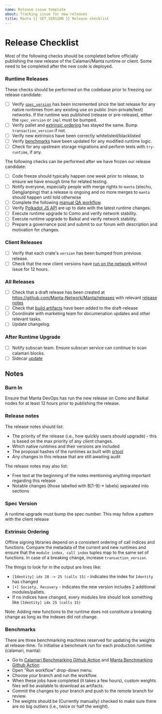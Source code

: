 ```yaml
---
name: Release issue template
about: Tracking issue for new releases
title: Manta {{ SET_VERSION }} Release checklist
---
```

# Release Checklist

Most of the following checks should be completed before officially publishing the new release
of the Calamari/Manta runtime or client. Some need to be completed after the new code is deployed.

### Runtime Releases

These checks should be performed on the codebase prior to freezing our release candidate:

- [ ] Verify [`spec_version`](#spec-version) has been incremented since the
    last release for any native runtimes from any existing use on public
    (non-private/test) networks. If the runtime was published (release or pre-release), either
    the `spec_version` or `impl` must be bumped.
- [ ] Verify pallet and [extrinsic ordering](#extrinsic-ordering) has stayed
    the same. Bump `transaction_version` if not.
- [ ] Verify new extrinsics have been correctly whitelisted/blacklisted
- [ ] Verify [benchmarks](#benchmarks) have been updated for any modified
    runtime logic.
- [ ] Check for any upstream storage migrations and perform tests with `try-runtime`, if any.

The following checks can be performed after we have frozen our release candidate:

- [ ] Code freeze should typically happen one week prior to release, to ensure we have enough time for related testing.
- [ ] Notify everyone, especially people with merge rights to `manta` (stechu, Dengjianping) that a release is ongoing and no more merges to `manta` should happen until told otherwise
- [ ] Complete the following [manual QA workflow](https://hackmd.io/TbFmorG2RnOPmLuFcg9JOQ?view).
- [ ] Verify [Polkadot JS API](#polkadot-js) are up to date with the latest
    runtime changes.
- [ ] Execute runtime upgrade to Como and verify network stability.
- [ ] Execute runtime upgrade to Baikal and verify network stability.
- [ ] Prepare a governance post and submit to our forum with description and motivation for changes.

### Client Releases

- [ ] Verify that each crate's `version` has been bumped from previous release.
- [ ] Check that the new client versions have [run on the network](#burn-in) without issue for 12 hours.

### All Releases

- [ ] Check that a draft release has been created at
    https://github.com/Manta-Network/Manta/releases with relevant [release
    notes](#release-notes)
- [ ] Check that [build artifacts](#build-artifacts) have been added to the
    draft-release
- [ ] Coordinate with marketing team for documenation updates and other relevant tasks.
- [ ] Update changelog.

### After Runtime Upgrade
- [ ] Notify subscan team. Ensure subscan service can continue to scan calamari blocks.
- [ ] Sidecar [update](https://github.com/paritytech/substrate-api-sidecar/blob/master/src/chains-config/metadata-consts/calamariConsts.ts#L6)

## Notes

### Burn In

Ensure that Manta DevOps has run the new release on Como and Baikal nodes
for at least 12 hours prior to publishing the release.

### Release notes

The release notes should list:

- The priority of the release (i.e., how quickly users should upgrade) - this is
    based on the max priority of any *client* changes.
- Which native runtimes and their versions are included
- The proposal hashes of the runtimes as built with
    [srtool](https://gitlab.com/chevdor/srtool)
- Any changes in this release that are still awaiting audit

The release notes may also list:

- Free text at the beginning of the notes mentioning anything important
    regarding this release
- Notable changes (those labelled with B[1-9]-* labels) separated into sections

### Spec Version

A runtime upgrade must bump the spec number. This may follow a pattern with the
client release

### Extrinsic Ordering

Offline signing libraries depend on a consistent ordering of call indices and
functions. Compare the metadata of the current and new runtimes and ensure that
the `module index, call index` tuples map to the same set of functions. In case
of a breaking change, increase `transaction_version`.

The things to look for in the output are lines like:
  - `[Identity] idx 28 -> 25 (calls 15)` - indicates the index for `Identity` has changed
  - `[+] Society, Recovery` - indicates the new version includes 2 additional modules/pallets.
  - If no indices have changed, every modules line should look something like `[Identity] idx 25 (calls 15)`

Note: Adding new functions to the runtime does not constitute a breaking change
as long as the indexes did not change.

### Benchmarks

There are three benchmarking machines reserved for updating the weights at
release-time. To initialise a benchmark run for each production runtime
(calamari, manta):
* Go to [Calamari Benchmarking Github Action](https://github.com/Manta-Network/Manta/actions/workflows/generate_calamari_weights_files.yml) 
  and [Manta Benchmarking Github Action](https://github.com/Manta-Network/Manta/actions/workflows/generate_manta_weights_files.yml)
* Open "Run workflow" drop-down menu.
* Choose your branch and run the workflow.
* When these jobs have completed (it takes a few hours), custom weights files will
    be available to download as artifacts. 
* Commit the changes to your branch and push to the remote branch for review.
* The weights should be (Currently manually) checked to make sure there are no
    big outliers (i.e., twice or half the weight).
